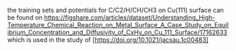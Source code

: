 the training sets and potentials for C/C2/H/CH/CH3 on Cu(111) surface can be found on https://figshare.com/articles/dataset/Understanding_High-Temperature_Chemical_Reaction_on_Metal_Surface_A_Case_Study_on_Equilibrium_Concentration_and_Diffusivity_of_CxHy_on_Cu_111_Surface/17162633
which is used in the study of [https://doi.org/10.1021/jacsau.1c00483]
